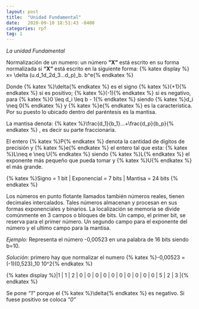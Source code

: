 ```yaml
---
layout: post
title:  "Unidad Fundamental"
date:   2020-09-10 18:51:43 -0400
categories: rpf
tag: 1
---
```


*La unidad Fundamental*

Normalización de un numero: un número **“X”** está escrito en su forma normalizada si **“X”** está escrito en la siguiente forma: {% katex display %} x= \delta (u.d_1d_2d_3...d_p)_b. b^e{% endkatex %}

Donde  {% katex %}\delta{% endkatex %} es el signo {% katex %}(+1){% endkatex %} si es positivo; {% katex %}(-1){% endkatex %} si es negativo, para {% katex %}0 \leq d_i \leq b - 1{% endkatex %} siendo {% katex %}d_i \neq 0{% endkatex %} y {% katex %}e{% endkatex %} es la característica. Por su puesto lo ubicado dentro del paréntesis es la mantisa.

La mantisa denota: {% katex %}\frac{d_1}{b_1}...+\frac{d_p}{b_p}{% endkatex %} , es decir su parte fraccionaria. 

El entero {% katex %}P{% endkatex %} denota la cantidad de dígitos de precisión y {% katex %}e{% endkatex %} el entero tal que esta: {% katex %}L\neq e \neq U{% endkatex %}  siendo {% katex %}L{% endkatex %} el exponente más pequeño que pueda tomar y {% katex %}U{% endkatex %} el más grande.

{% katex %}Signo = 1 bit | Exponencial = 7 bits | Mantisa = 24 bits {% endkatex %}


Los números en punto flotante llamados también números reales, tienen decimales intercalados.
Tales números almacenan y procesan en sus formas exponenciales y binarios. 
La localización se memoria se divide comúnmente en 3 campos o bloques de bits. 
Un campo, el primer bit, se reserva para el primer número. Un segundo campo para el exponente del número y el ultimo campo para la mantisa. 

*Ejemplo:*
Representa el número -0,00523 en una palabra de 16 bits siendo b=10.

*Solución:* primero hay que normalizar el numero 
{% katex %}-0,00523 = (-1)(0,523)_10 10^2{% endkatex %}


{% katex display %}|1 | 1 | 2 | 0 | 0 | 0 | 0 | 0 | 0 | 0 | 0 | 0 | 0 | 5 | 2 | 3 |{% endkatex %}


 Se pone *“1”* porque el {% katex %}\delta{% endkatex %} es negativo.
Si fuese positivo se coloca *“0”*

